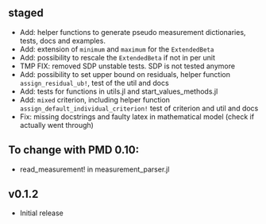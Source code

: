 ## staged
- Add: helper functions to generate pseudo measurement dictionaries, tests, docs and examples.
- Add: extension of `minimum` and `maximum` for the `ExtendedBeta`
- Add: possibility to rescale the `ExtendedBeta` if not in per unit
- TMP FIX: removed SDP unstable tests. SDP is not tested anymore
- Add: possibility to set upper bound on residuals, helper function `assign_residual_ub!`, test of the util and docs
- Add: tests for functions in utils.jl and start_values_methods.jl
- Add: `mixed` criterion, including helper function `assign_default_individual_criterion!` test of criterion and util and docs
- Fix: missing docstrings and faulty latex in mathematical model (check if actually went through)

## To change with PMD 0.10:
- read_measurement! in measurement_parser.jl

## v0.1.2

- Initial release
